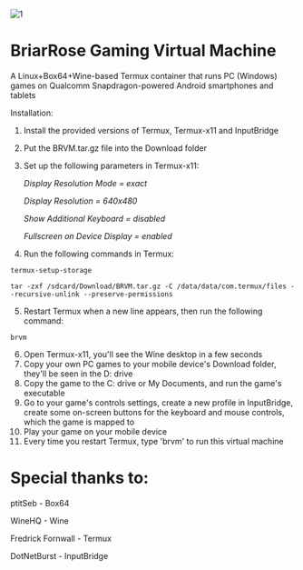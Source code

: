 ![1](https://github.com/yuraPIMENOV/BRVM/assets/44730743/99e5da16-9d12-4d04-9473-4d3393e98482)
# BriarRose Gaming Virtual Machine
A Linux+Box64+Wine-based Termux container that runs PC (Windows) games on Qualcomm Snapdragon-powered Android smartphones and tablets

Installation:
1. Install the provided versions of Termux, Termux-x11 and InputBridge
2. Put the BRVM.tar.gz file into the Download folder
3. Set up the following parameters in Termux-x11:

   *Display Resolution Mode = exact*
   
   *Display Resolution = 640x480*
   
   *Show Additional Keyboard = disabled*
   
   *Fullscreen on Device Display = enabled*
   
5. Run the following commands in Termux:
```
termux-setup-storage
```
```
tar -zxf /sdcard/Download/BRVM.tar.gz -C /data/data/com.termux/files --recursive-unlink --preserve-permissions
```
5. Restart Termux when a new line appears, then run the following command:
```
brvm
```
6. Open Termux-x11, you'll see the Wine desktop in a few seconds
7. Copy your own PC games to your mobile device's Download folder, they'll be seen in the D: drive
8. Copy the game to the C: drive or My Documents, and run the game's executable
9. Go to your game's controls settings, create a new profile in InputBridge, create some on-screen buttons for the keyboard and mouse controls, which the game is mapped to
10. Play your game on your mobile device
11. Every time you restart Termux, type 'brvm' to run this virtual machine



# Special thanks to:

ptitSeb - Box64

WineHQ - Wine

Fredrick Fornwall - Termux

DotNetBurst - InputBridge
